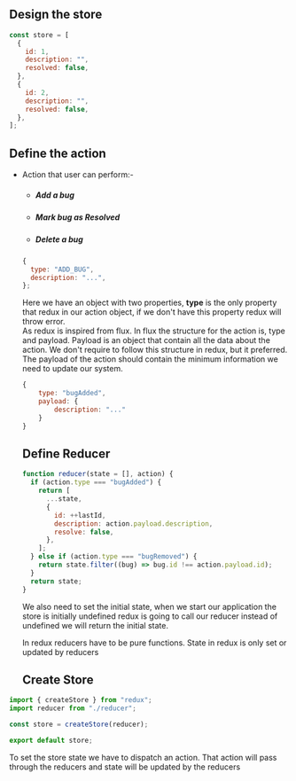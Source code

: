 ## Design the store

```js
const store = [
  {
    id: 1,
    description: "",
    resolved: false,
  },
  {
    id: 2,
    description: "",
    resolved: false,
  },
];
```

## Define the action

- Action that user can perform:-

  - ##### Add a bug
  - ##### Mark bug as Resolved
  - ##### Delete a bug

  ```js
  {
    type: "ADD_BUG",
    description: "...",
  };
  ```

  Here we have an object with two properties, **type** is the only property that redux in our action object, if we don't have this property redux will throw error.  
   As redux is inspired from flux. In flux the structure for the action is, type and payload. Payload is an object that contain all the data about the action. We don't require to follow this structure in redux, but it preferred. The payload of the action should contain the minimum information we need to update our system.

  ```js
  {
      type: "bugAdded",
      payload: {
          description: "..."
      }
  }
  ```

  ## Define Reducer

  ```js
  function reducer(state = [], action) {
    if (action.type === "bugAdded") {
      return [
        ...state,
        {
          id: ++lastId,
          description: action.payload.description,
          resolve: false,
        },
      ];
    } else if (action.type === "bugRemoved") {
      return state.filter((bug) => bug.id !== action.payload.id);
    }
    return state;
  }
  ```

  We also need to set the initial state, when we start our application the store is initially undefined redux is going to call our reducer instead of undefined we will return the initial state.

  In redux reducers have to be pure functions. State in redux is only set or updated by reducers

  ## Create Store

```javascript
import { createStore } from "redux";
import reducer from "./reducer";

const store = createStore(reducer);

export default store;
```

To set the store state we have to dispatch an action. That action will pass through the reducers and state will be updated by the reducers
